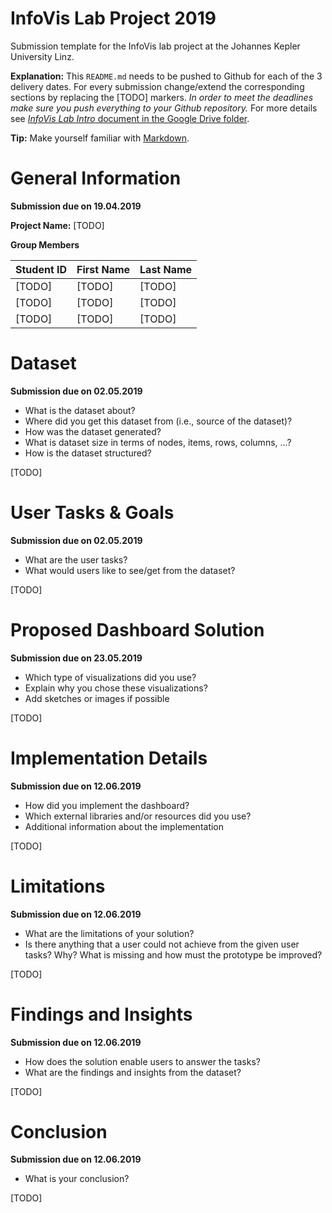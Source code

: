 # InfoVis Lab Project 2019
Submission template for the InfoVis lab project at the Johannes Kepler University Linz.

**Explanation:**
This `README.md` needs to be pushed to Github for each of the 3 delivery dates.
For every submission change/extend the corresponding sections by replacing the [TODO] markers.
*In order to meet the deadlines make sure you push everything to your Github repository.*
For more details see [_InfoVis Lab Intro_ document in the Google Drive folder](http://www.cg.jku.at/teaching/infovis/slides).

**Tip:** Make yourself familiar with [Markdown](https://github.com/adam-p/markdown-here/wiki/Markdown-Cheatsheet).

# General Information

**Submission due on 19.04.2019**

**Project Name:** [TODO]

**Group Members**

| Student ID    | First Name  | Last Name      |
| --------------|-------------|----------------|
| [TODO]        | [TODO]      | [TODO]         |
| [TODO]        | [TODO]      | [TODO]         |
| [TODO]        | [TODO]      | [TODO]         |


# Dataset

**Submission due on 02.05.2019**

* What is the dataset about?
* Where did you get this dataset from (i.e., source of the dataset)?
* How was the dataset generated?
* What is dataset size in terms of nodes, items, rows, columns, ...?
* How is the dataset structured?

[TODO]

# User Tasks & Goals

**Submission due on 02.05.2019**

* What are the user tasks?
* What would users like to see/get from the dataset?

[TODO]

# Proposed Dashboard Solution

**Submission due on 23.05.2019**

* Which type of visualizations did you use?
* Explain why you chose these visualizations?
* Add sketches or images if possible

[TODO]

# Implementation Details

**Submission due on 12.06.2019**

* How did you implement the dashboard?
* Which external libraries and/or resources did you use?
* Additional information about the implementation

[TODO]

# Limitations

**Submission due on 12.06.2019**

* What are the limitations of your solution?
* Is there anything that a user could not achieve from the given user tasks? Why? What is missing and how must the prototype be improved?

[TODO]

# Findings and Insights

**Submission due on 12.06.2019**

* How does the solution enable users to answer the tasks?
* What are the findings and insights from the dataset?

[TODO]

# Conclusion

**Submission due on 12.06.2019**

* What is your conclusion?

[TODO]
